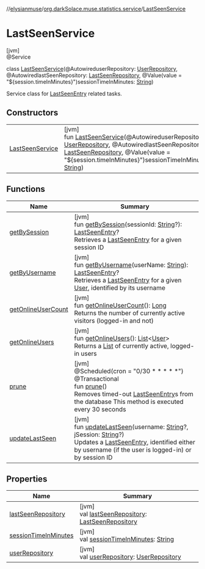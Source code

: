 //[elysianmuse](../../../index.md)/[org.darkSolace.muse.statistics.service](../index.md)/[LastSeenService](index.md)

# LastSeenService

[jvm]\
@Service

class [LastSeenService](index.md)(@AutowireduserRepository: [UserRepository](../../org.darkSolace.muse.user.repository/-user-repository/index.md), @AutowiredlastSeenRepository: [LastSeenRepository](../../org.darkSolace.muse.statistics.repository/-last-seen-repository/index.md), @Value(value = "${session.timeInMinutes}")sessionTimeInMinutes: [String](https://kotlinlang.org/api/latest/jvm/stdlib/kotlin/-string/index.html))

Service class for [LastSeenEntry](../../org.darkSolace.muse.statistics.model/-last-seen-entry/index.md) related tasks.

## Constructors

| | |
|---|---|
| [LastSeenService](-last-seen-service.md) | [jvm]<br>fun [LastSeenService](-last-seen-service.md)(@AutowireduserRepository: [UserRepository](../../org.darkSolace.muse.user.repository/-user-repository/index.md), @AutowiredlastSeenRepository: [LastSeenRepository](../../org.darkSolace.muse.statistics.repository/-last-seen-repository/index.md), @Value(value = "${session.timeInMinutes}")sessionTimeInMinutes: [String](https://kotlinlang.org/api/latest/jvm/stdlib/kotlin/-string/index.html)) |

## Functions

| Name | Summary |
|---|---|
| [getBySession](get-by-session.md) | [jvm]<br>fun [getBySession](get-by-session.md)(sessionId: [String](https://kotlinlang.org/api/latest/jvm/stdlib/kotlin/-string/index.html)?): [LastSeenEntry](../../org.darkSolace.muse.statistics.model/-last-seen-entry/index.md)?<br>Retrieves a [LastSeenEntry](../../org.darkSolace.muse.statistics.model/-last-seen-entry/index.md) for a given session ID |
| [getByUsername](get-by-username.md) | [jvm]<br>fun [getByUsername](get-by-username.md)(userName: [String](https://kotlinlang.org/api/latest/jvm/stdlib/kotlin/-string/index.html)): [LastSeenEntry](../../org.darkSolace.muse.statistics.model/-last-seen-entry/index.md)?<br>Retrieves a [LastSeenEntry](../../org.darkSolace.muse.statistics.model/-last-seen-entry/index.md) for a given [User](../../org.darkSolace.muse.user.model/-user/index.md), identified by its username |
| [getOnlineUserCount](get-online-user-count.md) | [jvm]<br>fun [getOnlineUserCount](get-online-user-count.md)(): [Long](https://kotlinlang.org/api/latest/jvm/stdlib/kotlin/-long/index.html)<br>Returns the number of currently active visitors (logged-in and not) |
| [getOnlineUsers](get-online-users.md) | [jvm]<br>fun [getOnlineUsers](get-online-users.md)(): [List](https://kotlinlang.org/api/latest/jvm/stdlib/kotlin.collections/-list/index.html)&lt;[User](../../org.darkSolace.muse.user.model/-user/index.md)&gt;<br>Returns a [List](https://kotlinlang.org/api/latest/jvm/stdlib/kotlin.collections/-list/index.html) of currently active, logged-in users |
| [prune](prune.md) | [jvm]<br>@Scheduled(cron = "0/30 * * * * *")<br>@Transactional<br>fun [prune](prune.md)()<br>Removes timed-out [LastSeenEntry](../../org.darkSolace.muse.statistics.model/-last-seen-entry/index.md)s from the database This method is executed every 30 seconds |
| [updateLastSeen](update-last-seen.md) | [jvm]<br>fun [updateLastSeen](update-last-seen.md)(username: [String](https://kotlinlang.org/api/latest/jvm/stdlib/kotlin/-string/index.html)?, jSession: [String](https://kotlinlang.org/api/latest/jvm/stdlib/kotlin/-string/index.html)?)<br>Updates a [LastSeenEntry](../../org.darkSolace.muse.statistics.model/-last-seen-entry/index.md), identified either by username (if the user is logged-in) or by session ID |

## Properties

| Name | Summary |
|---|---|
| [lastSeenRepository](last-seen-repository.md) | [jvm]<br>val [lastSeenRepository](last-seen-repository.md): [LastSeenRepository](../../org.darkSolace.muse.statistics.repository/-last-seen-repository/index.md) |
| [sessionTimeInMinutes](session-time-in-minutes.md) | [jvm]<br>val [sessionTimeInMinutes](session-time-in-minutes.md): [String](https://kotlinlang.org/api/latest/jvm/stdlib/kotlin/-string/index.html) |
| [userRepository](user-repository.md) | [jvm]<br>val [userRepository](user-repository.md): [UserRepository](../../org.darkSolace.muse.user.repository/-user-repository/index.md) |
